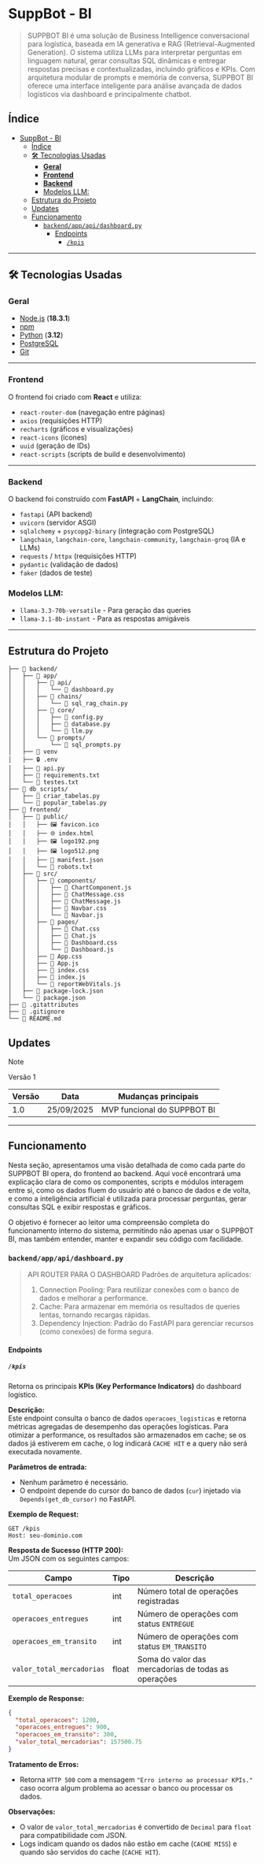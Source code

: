 # SuppBot - BI

> SUPPBOT BI é uma solução de Business Intelligence conversacional para logística, baseada em IA generativa e RAG (Retrieval-Augmented Generation). O sistema utiliza LLMs para interpretar perguntas em linguagem natural, gerar consultas SQL dinâmicas e entregar respostas precisas e contextualizadas, incluindo gráficos e KPIs. Com arquitetura modular de prompts e memória de conversa, SUPPBOT BI oferece uma interface inteligente para análise avançada de dados logísticos via dashboard e principalmente chatbot.

## Índice
- [SuppBot - BI](#suppbot---bi)
  - [Índice](#índice)
  - [🛠️ Tecnologias Usadas](#️-tecnologias-usadas)
    - [**Geral**](#geral)
    - [**Frontend**](#frontend)
    - [**Backend**](#backend)
    - [Modelos LLM:](#modelos-llm)
  - [Estrutura do Projeto](#estrutura-do-projeto)
  - [Updates](#updates)
  - [Funcionamento](#funcionamento)
    - [`backend/app/api/dashboard.py`](#backendappapidashboardpy)
      - [Endpoints](#endpoints)
        - [`/kpis`](#kpis)

---

## 🛠️ Tecnologias Usadas

### **Geral**
- [Node.js](https://nodejs.org/) (**18.3.1**)
- [npm](https://www.npmjs.com/) 
- [Python](https://www.python.org/) (**3.12**)
- [PostgreSQL](https://www.postgresql.org/) 
- [Git](https://git-scm.com/)

---

### **Frontend**
O frontend foi criado com **React** e utiliza:  
- `react-router-dom` (navegação entre páginas)  
- `axios` (requisições HTTP)  
- `recharts` (gráficos e visualizações)  
- `react-icons` (ícones)  
- `uuid` (geração de IDs)  
- `react-scripts` (scripts de build e desenvolvimento)  

---

### **Backend**
O backend foi construído com **FastAPI** + **LangChain**, incluindo:  
- `fastapi` (API backend)  
- `uvicorn` (servidor ASGI)  
- `sqlalchemy` + `psycopg2-binary` (integração com PostgreSQL)  
- `langchain`, `langchain-core`, `langchain-community`, `langchain-groq` (IA e LLMs)  
- `requests` / `httpx` (requisições HTTP)  
- `pydantic` (validação de dados)  
- `faker` (dados de teste)  

### Modelos LLM:
-  `llama-3.3-70b-versatile` - Para geração das queries
-  `llama-3.1-8b-instant` - Para as respostas amigáveis

---

## Estrutura do Projeto

```
├── 📁 backend/
│   ├── 📁 app/
│   │   ├── 📁 api/
│   │   │   └── 🐍 dashboard.py
│   │   ├── 📁 chains/
│   │   │   └── 🐍 sql_rag_chain.py
│   │   ├── 📁 core/
│   │   │   ├── 🐍 config.py
│   │   │   ├── 🐍 database.py
│   │   │   └── 🐍 llm.py
│   │   └── 📁 prompts/
│   │       └── 🐍 sql_prompts.py
│   ├── 📁 venv
│   ├── 🔒 .env
│   ├── 🐍 api.py
│   ├── 📄 requirements.txt
│   └── 📄 testes.txt
├── 📁 db_scripts/
│   ├── 🐍 criar_tabelas.py
│   └── 🐍 popular_tabelas.py
├── 📁 frontend/
│   ├── 📁 public/
│   │   ├── 🖼️ favicon.ico
│   │   ├── 🌐 index.html
│   │   ├── 🖼️ logo192.png
│   │   ├── 🖼️ logo512.png
│   │   ├── 📄 manifest.json
│   │   └── 📄 robots.txt
│   ├── 📁 src/
│   │   ├── 📁 components/
│   │   │   ├── 📄 ChartComponent.js
│   │   │   ├── 🎨 ChatMessage.css
│   │   │   ├── 📄 ChatMessage.js
│   │   │   ├── 🎨 Navbar.css
│   │   │   └── 📄 Navbar.js
│   │   ├── 📁 pages/
│   │   │   ├── 🎨 Chat.css
│   │   │   ├── 📄 Chat.js
│   │   │   ├── 🎨 Dashboard.css
│   │   │   └── 📄 Dashboard.js
│   │   ├── 🎨 App.css
│   │   ├── 📄 App.js
│   │   ├── 🎨 index.css
│   │   ├── 📄 index.js
│   │   └── 📄 reportWebVitals.js
│   ├── 📄 package-lock.json
│   └── 📄 package.json
├── 📄 .gitattributes
├── 🚫 .gitignore
└── 📖 README.md
```

## Updates

> [!NOTE]
> Versão 1

| Versão | Data       | Mudanças principais               |
|--------|------------|-----------------------------------|
| 1.0    | 25/09/2025 | MVP funcional do SUPPBOT BI       |

---

## Funcionamento

Nesta seção, apresentamos uma visão detalhada de como cada parte do SUPPBOT BI opera, do frontend ao backend. Aqui você encontrará uma explicação clara de como os componentes, scripts e módulos interagem entre si, como os dados fluem do usuário até o banco de dados e de volta, e como a inteligência artificial é utilizada para processar perguntas, gerar consultas SQL e exibir respostas e gráficos.  

O objetivo é fornecer ao leitor uma compreensão completa do funcionamento interno do sistema, permitindo não apenas usar o SUPPBOT BI, mas também entender, manter e expandir seu código com facilidade.

### `backend/app/api/dashboard.py`

> API ROUTER PARA O DASHBOARD Padrões de arquitetura aplicados:
> 1. Connection Pooling: Para reutilizar conexões com o banco de dados e melhorar a performance.
> 2. Cache: Para armazenar em memória os resultados de queries lentas, tornando recargas rápidas.
> 3. Dependency Injection: Padrão do FastAPI para gerenciar recursos (como conexões) de forma segura.

#### Endpoints

##### `/kpis`

Retorna os principais **KPIs (Key Performance Indicators)** do dashboard logístico.

**Descrição:**  
Este endpoint consulta o banco de dados `operacoes_logisticas` e retorna métricas agregadas de desempenho das operações logísticas. Para otimizar a performance, os resultados são armazenados em cache; se os dados já estiverem em cache, o log indicará `CACHE HIT` e a query não será executada novamente.

**Parâmetros de entrada:**  
- Nenhum parâmetro é necessário.  
- O endpoint depende do cursor do banco de dados (`cur`) injetado via `Depends(get_db_cursor)` no FastAPI.

**Exemplo de Request:**  
```http
GET /kpis
Host: seu-dominio.com
```

**Resposta de Sucesso (HTTP 200):**  
Um JSON com os seguintes campos:

| Campo                     | Tipo     | Descrição                                           |
|----------------------------|---------|---------------------------------------------------|
| `total_operacoes`          | int     | Número total de operações registradas            |
| `operacoes_entregues`      | int     | Número de operações com status `ENTREGUE`        |
| `operacoes_em_transito`    | int     | Número de operações com status `EM_TRANSITO`     |
| `valor_total_mercadorias`  | float   | Soma do valor das mercadorias de todas as operações |

**Exemplo de Response:**  
```json
{
  "total_operacoes": 1200,
  "operacoes_entregues": 900,
  "operacoes_em_transito": 300,
  "valor_total_mercadorias": 157500.75
}
```

**Tratamento de Erros:**  
- Retorna `HTTP 500` com a mensagem `"Erro interno ao processar KPIs."` caso ocorra algum problema ao acessar o banco ou processar os dados.

**Observações:**  
- O valor de `valor_total_mercadorias` é convertido de `Decimal` para `float` para compatibilidade com JSON.  
- Logs indicam quando os dados não estão em cache (`CACHE MISS`) e quando são servidos do cache (`CACHE HIT`).